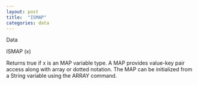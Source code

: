 ```yaml
---
layout: post
title:  "ISMAP"
categories: data
---
```

Data

ISMAP (x)

Returns true if x is an MAP variable type. A MAP provides value-key pair access along with array or dotted notation. The MAP can be initialized from a String variable using the ARRAY command.

